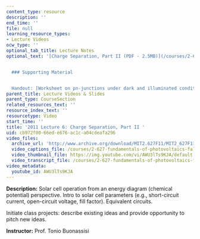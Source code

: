 ```yaml
---
content_type: resource
description: ''
end_time: ''
file: null
learning_resource_types:
- Lecture Videos
ocw_type: ''
optional_tab_title: Lecture Notes
optional_text: '[Charge Separation, Part II (PDF - 2.5MB)](/courses/2-627-fundamentals-of-photovoltaics-fall-2013/resources/mit2_627f13_lec06)


  ### Supporting Material


  Handout: [Worksheet on pn-junctions under dark and illuminated conditions (PDF)](/courses/2-627-fundamentals-of-photovoltaics-fall-2013/resources/mit2_627f13_lec06_handout)'
parent_title: Lecture Videos & Slides
parent_type: CourseSection
related_resources_text: ''
resource_index_text: ''
resourcetype: Video
start_time: ''
title: '2011 Lecture 6: Charge Separation, Part II '
uid: cb972f00-66ed-e676-ac1c-a04cdeafa296
video_files:
  archive_url: 'http://www.archive.org/download/MIT2.627F11/MIT2_627F11_lec06_300k.mp4 '
  video_captions_file: /courses/2-627-fundamentals-of-photovoltaics-fall-2013/8ba4b00f77295593aa74808ee1e30926_AWU3lTs9KJA.vtt
  video_thumbnail_file: https://img.youtube.com/vi/AWU3lTs9KJA/default.jpg
  video_transcript_file: /courses/2-627-fundamentals-of-photovoltaics-fall-2013/33d76521440b0518deee8be34e2114de_AWU3lTs9KJA.pdf
video_metadata:
  youtube_id: AWU3lTs9KJA
---
```


**Description:** Solar cell operation from an energy diagram (chemical potential) perspective. Intro to solar cell parameters (e.g., short-circuit current, open-circuit voltage, fill factor). Equivalent circuits.

Initiate class projects: describe existing ideas and provide opportunity to pitch new ideas.

**Instructor:** Prof. Tonio Buonassisi



